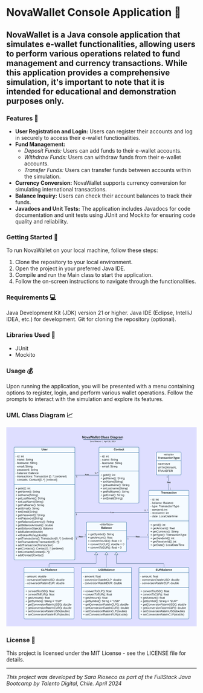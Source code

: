# NovaWallet Console Application 💸
NovaWallet is a Java console application that simulates e-wallet functionalities, allowing users to perform various operations related to fund management and currency transactions. While this application provides a comprehensive simulation, it's important to note that it is intended for educational and demonstration purposes only.
---
### Features 💁
- **User Registration and Login:** Users can register their accounts and log in securely to access their e-wallet functionalities.
- **Fund Management:**
  - *Deposit Funds:* Users can add funds to their e-wallet accounts.
  - *Withdraw Funds:* Users can withdraw funds from their e-wallet accounts.
  - *Transfer Funds:* Users can transfer funds between accounts within the simulation.
- **Currency Conversion:** NovaWallet supports currency conversion for simulating international transactions.
- **Balance Inquiry:** Users can check their account balances to track their funds.
- **Javadocs and Unit Tests:** The application includes Javadocs for code documentation and unit tests using JUnit and Mockito for ensuring code quality and reliability.

### Getting Started 🚀
To run NovaWallet on your local machine, follow these steps:

1. Clone the repository to your local environment.
2. Open the project in your preferred Java IDE.
3. Compile and run the Main class to start the application.
4. Follow the on-screen instructions to navigate through the functionalities.

### Requirements 💻
Java Development Kit (JDK) version 21 or higher.
Java IDE (Eclipse, IntelliJ IDEA, etc.) for development.
Git for cloning the repository (optional).

### Libraries Used 📖
- JUnit
- Mockito
  
### Usage 💰
Upon running the application, you will be presented with a menu containing options to register, login, and perform various wallet operations. Follow the prompts to interact with the simulation and explore its features.

### UML Class Diagram 📈
![NovaWallet Class Diagram](https://github.com/sara-rioseco/nova-wallet-services/blob/main/src/main/java/com/novawallet/novawallet-class-diagram.png?raw=true)

### License 🔑
This project is licensed under the MIT License - see the LICENSE file for details.

---
*This project was developed by Sara Rioseco as part of the FullStack Java Bootcamp by Talento Digital, Chile. April 2024*
